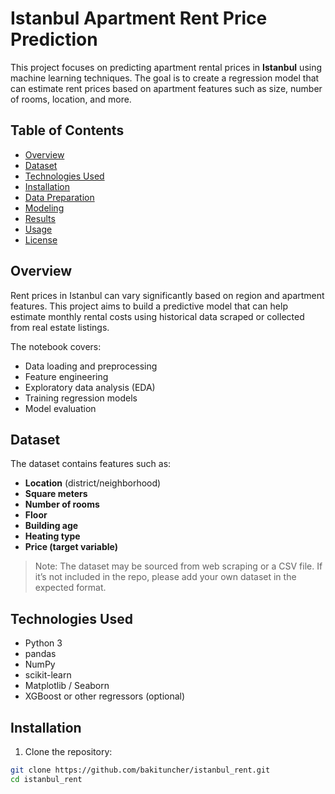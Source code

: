 # Istanbul Apartment Rent Price Prediction

This project focuses on predicting apartment rental prices in **Istanbul** using machine learning techniques. The goal is to create a regression model that can estimate rent prices based on apartment features such as size, number of rooms, location, and more.

## Table of Contents

- [Overview](#overview)
- [Dataset](#dataset)
- [Technologies Used](#technologies-used)
- [Installation](#installation)
- [Data Preparation](#data-preparation)
- [Modeling](#modeling)
- [Results](#results)
- [Usage](#usage)
- [License](#license)

## Overview

Rent prices in Istanbul can vary significantly based on region and apartment features. This project aims to build a predictive model that can help estimate monthly rental costs using historical data scraped or collected from real estate listings.

The notebook covers:

- Data loading and preprocessing  
- Feature engineering  
- Exploratory data analysis (EDA)  
- Training regression models  
- Model evaluation

## Dataset

The dataset contains features such as:

- **Location** (district/neighborhood)  
- **Square meters**  
- **Number of rooms**  
- **Floor**  
- **Building age**  
- **Heating type**  
- **Price (target variable)**

> Note: The dataset may be sourced from web scraping or a CSV file. If it’s not included in the repo, please add your own dataset in the expected format.

## Technologies Used

- Python 3  
- pandas  
- NumPy  
- scikit-learn  
- Matplotlib / Seaborn  
- XGBoost or other regressors (optional)

## Installation

1. Clone the repository:

```bash
git clone https://github.com/bakituncher/istanbul_rent.git
cd istanbul_rent
